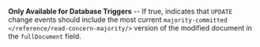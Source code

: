 **Only Available for Database Triggers** -- If true, indicates that
`UPDATE` change events should include the most current
`majority-committed </reference/read-concern-majority/>` version of the
modified document in the `fullDocument` field.
